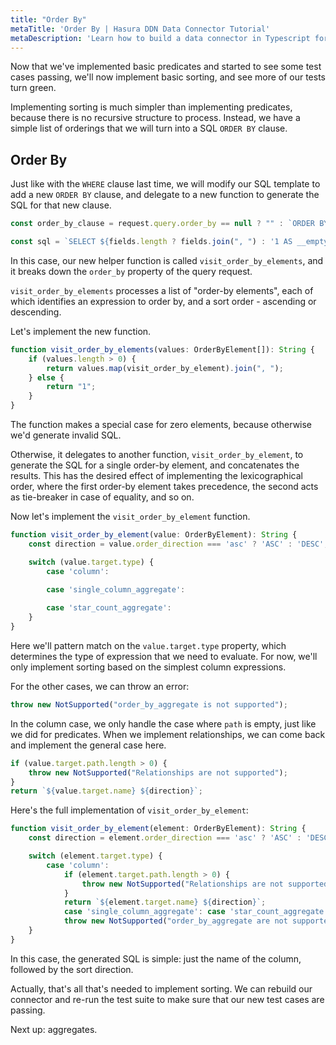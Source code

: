 ```yaml
---
title: "Order By"
metaTitle: 'Order By | Hasura DDN Data Connector Tutorial'
metaDescription: 'Learn how to build a data connector in Typescript for Hasura DDN'
---
```



Now that we've implemented basic predicates and started to see some test cases passing, we'll now implement basic
sorting, and see more of our tests turn green.

Implementing sorting is much simpler than implementing predicates, because there is no recursive structure to process.
Instead, we have a simple list of orderings that we will turn into a SQL `ORDER BY` clause.

## Order By

Just like with the `WHERE` clause last time, we will modify our SQL template to add a new `ORDER BY` clause, and
delegate to a new function to generate the SQL for that new clause.

```typescript
const order_by_clause = request.query.order_by == null ? "" : `ORDER BY ${visit_order_by_elements(request.query.order_by.elements)}`;

const sql = `SELECT ${fields.length ? fields.join(", ") : '1 AS __empty'} FROM ${request.collection} ${where_clause} ${order_by_clause} ${limit_clause} ${offset_clause}`;
```

In this case, our new helper function is called `visit_order_by_elements`, and it breaks down the `order_by` property 
of the query request.

`visit_order_by_elements` processes a list of "order-by elements", each of which identifies an expression to order by,
and a sort order - ascending or descending.

Let's implement the new function.

```typescript
function visit_order_by_elements(values: OrderByElement[]): String {
    if (values.length > 0) {
        return values.map(visit_order_by_element).join(", ");
    } else {
        return "1";
    }
}
```

The function makes a special case for zero elements, because otherwise we'd generate invalid SQL.

Otherwise, it delegates to another function, `visit_order_by_element`, to generate the SQL for a single order-by 
element, and concatenates the results. This has the desired effect of implementing the lexicographical order, where 
the first order-by element takes precedence, the second acts as tie-breaker in case of equality, and so on.

Now let's implement the `visit_order_by_element` function.

```typescript
function visit_order_by_element(value: OrderByElement): String {
    const direction = value.order_direction === 'asc' ? 'ASC' : 'DESC';

    switch (value.target.type) {
        case 'column':
            
        case 'single_column_aggregate':

        case 'star_count_aggregate':
    }
}
```

Here we'll pattern match on the `value.target.type` property, which determines the type of expression that we need to
evaluate. For now, we'll only implement sorting based on the simplest column expressions.

For the other cases, we can throw an error:

```typescript
throw new NotSupported("order_by_aggregate is not supported");
```

In the column case, we only handle the case where `path` is empty, just like we did for predicates. When we implement
relationships, we can come back and implement the general case here.

```typescript
if (value.target.path.length > 0) {
    throw new NotSupported("Relationships are not supported");
}
return `${value.target.name} ${direction}`;
```

Here's the full implementation of `visit_order_by_element`:

```typescript
function visit_order_by_element(element: OrderByElement): String {
    const direction = element.order_direction === 'asc' ? 'ASC' : 'DESC';

    switch (element.target.type) {
        case 'column':
            if (element.target.path.length > 0) {
                throw new NotSupported("Relationships are not supported");
            }
            return `${element.target.name} ${direction}`;
            case 'single_column_aggregate': case 'star_count_aggregate':
            throw new NotSupported("order_by_aggregate are not supported");
    }
}
```

In this case, the generated SQL is simple: just the name of the column, followed by the sort direction.

Actually, that's all that's needed to implement sorting. We can rebuild our connector and re-run the test suite to make
sure that our new test cases are passing.

Next up: aggregates.